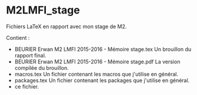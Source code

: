 # M2LMFI_stage
Fichiers LaTeX en rapport avec mon stage de M2.

Contient :
 - BEURIER Erwan M2 LMFI 2015-2016 - Mémoire stage.tex
        Un brouillon du rapport final.
 - BEURIER Erwan M2 LMFI 2015-2016 - Mémoire stage.pdf
        La version compilée du brouillon.
 - macros.tex
        Un fichier contenant les macros que j'utilise en général.
 - packages.tex
        Un fichier contenant les packages que j'utilise en général.
 - ce fichier.
